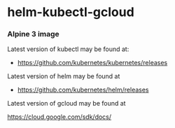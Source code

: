 # helm-kubectl-gcloud


### Alpine 3 image 

Latest version of kubectl may be found at:

- https://github.com/kubernetes/kubernetes/releases


Latest version of helm may be found at

- https://github.com/kubernetes/helm/releases


Latest version of gcloud may be found at

https://cloud.google.com/sdk/docs/
